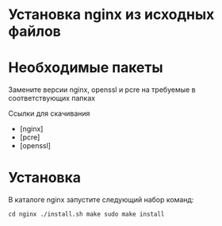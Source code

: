 Установка nginx из исходных файлов
================

# Необходимые пакеты

Замените версии nginx, openssl и pcre на требуемые в соответствующих папках

Ссылки для скачивания
- [nginx]
- [pcre]
- [openssl]

# Установка

В каталоге nginx запустите следующий набор команд:

`cd nginx
./install.sh
make
sudo make install`
